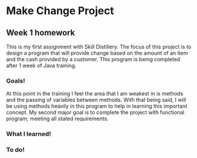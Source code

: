 # Make Change Project
## Week 1 homework

This is my first assignment with Skill Distillery. The focus of this project is to design a program that will provide change based on the amount of an item and the cash provided by a customer. This program is being completed after 1 week of Java training.

### Goals!
At this point in the training I feel the area that I am weakest in is methods and the passing of variables between methods. With that being said, I will be using methods heavily in this program to help in learning this important concept. My second major goal is to complete the project with functional program; meeting all stated requirements.

### What I learned!

### To do!